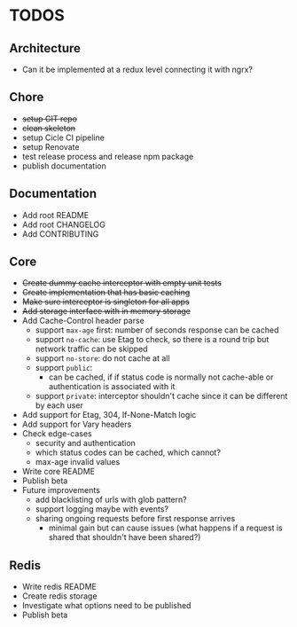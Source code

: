 # TODOS

## Architecture
* Can it be implemented at a redux level connecting it with ngrx?

## Chore
* ~~setup GIT repo~~
* ~~clean skeleton~~
* setup Cicle CI pipeline
* setup Renovate
* test release process and release npm package
* publish documentation

## Documentation
* Add root README
* Add root CHANGELOG
* Add CONTRIBUTING

## Core
* ~~Create dummy cache interceptor with empty unit tests~~
* ~~Create implementation that has basic caching~~
* ~~Make sure interceptor is singleton for all apps~~
* ~~Add storage interface with in memory storage~~
* Add Cache-Control header parse
    * support `max-age` first: number of seconds response can be cached
    * support `no-cache`: use Etag to check, so there is a round trip but network traffic can be skipped
    * support `no-store`: do not cache at all
    * support `public`:
         * can be cached, if if status code is normally not cache-able or authentication is associated with it
    * support `private`: interceptor shouldn't cache since it can be different by each user
* Add support for Etag, 304, If-None-Match logic
* Add support for Vary headers
* Check edge-cases
    * security and authentication
    * which status codes can be cached, which cannot?
    * max-age invalid values
* Write core README
* Publish beta
* Future improvements
    * add blacklisting of urls with glob pattern?
    * support logging maybe with events?
    * sharing ongoing requests before first response arrives
        * minimal gain but can cause issues (what happens if a request is shared that shouldn't have been shared?)

## Redis
* Write redis README
* Create redis storage
* Investigate what options need to be published
* Publish beta